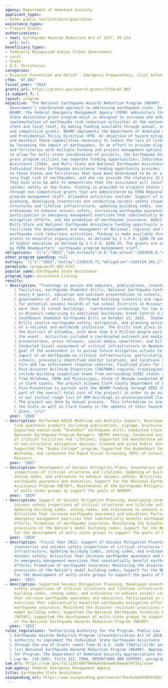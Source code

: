```yaml
---
agency: Department of Homeland Security
applicant_types:
- Other public institution/organization
assistance_types:
- Project Grants
authorizations:
- text: Earthquake Hazards Reduction Act of 1977, 95-124.
  url: null
beneficiary_types:
- Federally Recognized Indian Tribal Governments
- Local
- State
- U.S. Territories
categories:
- Disaster Prevention and Relief - Emergency Preparedness, Civil Defense
cfda: '97.082'
fiscal_year: '2024'
grants_url: https://grants.gov/search-grants?cfda=97.082
is_subpart_f: 1
layout: program
objective: 'The National Earthquake Hazards Reduction Program (NEHRP) is the Federal
  Government’s coordinated approach to addressing earthquake risks. In support of
  NEHRP, the Federal Emergency Management Agency (FEMA) administers the Earthquake
  State Assistance grant program which is designed to increase and enhance the effective
  implementation of earthquake risk reduction activities at the national, regional,
  state and local level, by making funding available through annual, non-competitive
  and competitive grants. NEHRP implements the Department of Homeland Security (DHS)
  and Presidential Policy Directive (PPD -8) objective of hazard mitigation, to develop
  and maintain those capabilities necessary to reduce the loss of lives and property
  by lessening the impact of earthquakes. In an effort to provide eligible States
  and Territories with multiple funding and project management options, as well as
  to allow for multi-state coordination of projects, the Earthquake State Assistance
  grant program utilizes two separate funding opportunities: Individual State Earthquake
  Assistance (ISEA), and Multi-State and National Earthquake Assistance (MSNEA). The
  Individual State Earthquake Assistance funding opportunity provides funding directly
  to those States and Territories that have been determined to be at a high, or a
  very high risk of earthquakes, and who can provide the statutory 25 percent cost-share.
  They must also be able to demonstrate that the assistance will result in enhanced
  seismic safety in the State. Funding is provided to eligible States and Territories
  through non-competitive grants that are administered by FEMA Regional earthquake
  program management staff. Allowable activities include: Support of seismic mitigation
  planning, developing inventories and conducting seismic safety inspections of critical
  structures and lifeline infrastructure, updating building codes, zoning codes, and
  ordinances to enhance seismic safety, increasing earthquake awareness and education,
  participation in emergency management exercises that substantially benefit earthquake
  mitigation efforts, and the promotion of earthquake insurance. Additionally, the
  Multi-State and National Earthquake Assistance funding opportunity is designed to
  facilitate the development and management of National, regional and multi-state
  earthquake risk reductions activities. Funding is made available through competitive
  grants to nonprofit organizations, as defined by 2 C.F.R. §200.70 and institutions
  of higher education as defined by 2 C.F.R. §200.55. The grants are administered
  by FEMA Headquarters’ earthquake program management staff.'
obligations: '[{"x":"2023","sam_estimate":0.0,"sam_actual":3203650.0,"usa_spending_actual":2887014.41},{"x":"2024","sam_estimate":0.0,"sam_actual":3300000.0,"usa_spending_actual":3231283.29},{"x":"2025","sam_estimate":0.0,"sam_actual":0.0,"usa_spending_actual":-3525.31}]'
other_program_spending: null
outlays: '[{"x":"2023","outlay":1180318.71,"obligation":3183114.39},{"x":"2024","outlay":2275.42,"obligation":3408573.5},{"x":"2025","outlay":0.0,"obligation":0.0}]'
permalink: /program/97.082.html
popular_name: Earthquake State Assistance
program_type: assistance_listing
results:
- description: "Trainings in person and webinars, publications, inventorying of critical\
    \ facilities, earthquake ShakeOut drills, National Earthquake Conference (occurs\
    \ every 4 years), education and outreach presentations to schools, businesses,\
    \ governments at all levels. Performed building inventory and rapid visual screenings\
    \ for potential seismic hazards of two school districts in Missouri, including\
    \ more than 31 school buildings.  Coordinated screenings for two school districts\
    \ in Missouri comprising 11 additional buildings; Great Central U.S. and Great\
    \ SouthEeast ShakeOut Earthquake Drill on October 15, 2015.  ShakeOut Earthquake\
    \ Drills involve earthquake safety, mitigation, and planning activities as part\
    \ of a national and worldwide initiative. The drills took place in 21 states and\
    \ the District of Columbia, with more than 5.5 Million people participating in\
    \ the event.  Activities included a coordinated outreach and media campaign including\
    \ presentations, press releases, social media, newsletter, and billboard advertisement;\
    \ Conducted Visual assessment of critical infrastructure in Wyoming state. The\
    \ goal of the assessment is to pursue future mitigation actions to minimize the\
    \ impact of an earthquake on critical infrastructure, particularly hospitals,\
    \ schools, previously-identified shelter locations, and locations housing ambulance,\
    \ fire and law enforcement response vehicles; Finalized plans for 2017 Arkansas\
    \ Post-Disaster Building Inspection (INSPARK) regional training/workshop. Participants\
    \ include building inspection teams from surrounding CUSEC states as well as observers\
    \ from Oklahoma, FEMA and Mississippi; State of Nevada conducted URM verification\
    \ in Clark County. The project allowed Clark County Department of Building and\
    \ Fire Prevention to partner with the NEHRP funding through EERI (NEHRP was small\
    \ part of the overall total cost of the project) in order to go out and do a verification\
    \ of our initial rough list of URM buildings in unincorporated Clark County. \
    \ The project was done by manual process.  This information is available to both\
    \ the State as well as Clark County in the updates of their hazard mitigation\
    \ plans. \r\n"
  year: '2016'
- description: Performed HAZUS Modeling and Analysis Support; Developed multiple earthquake
    risk awareness products including publications, signage, brochures and handouts;
    Supported nation-wide “ShakeOut” earthquake drill; Conducted training at annual
    National Earthquake Program Managers (NEPM) meeting; Conducted seismic assessments
    of critical facilities and lifelines; Supported the manufacture and distribution
    of non-structural mitigation devices; Created and aired Public Service Announcements;
    Supported the “Quake Cottage” program; Supported the QuakeSmart Summit and Leadership
    Workshop; and conducted the Rapid Visual Screening (RVS) of schools in state of
    Missouri.
  year: '2017'
- description: Development of Seismic Mitigation Plans; Inventories and seismic safety
    inspections of critical structures and lifelines; Updating of building codes,
    zoning codes, and ordinances to enhance seismic safety; Activities to increase
    earthquake awareness and education; Support for the National Earthquake Technical
    Assistance Program (NETAP); Maintenance of the Earthquake Mitigation Center; Development
    of multi-state groups to support the goals of NEHREP.
  year: '2019'
- description: Support of Seismic Mitigation Planning; Developing inventories and
    seismic safety inspections of critical structures and lifeline infrastructure;
    Updating building codes, zoning codes, and ordinances to enhance seismic safety;
    Activities that increase earthquake awareness and education; Participating in
    emergency management exercises that substantially benefit earthquake mitigation
    efforts; Promotion of earthquake insurance; Monitoring the disaster-resistant
    provisions of the Nation’s model building codes; Support for the NETAP; Support
    for the development of multi-state groups to support the goals of NEHRP.
  year: '2020'
- description: 'Fiscal Year 2021: Support of Seismic Mitigation Planning; Developing
    inventories and seismic safety inspections of critical structures and lifeline
    infrastructure; Updating building codes, zoning codes, and ordinances to enhance
    seismic safety; Activities that increase earthquake awareness and education; Participating
    in emergency management exercises that substantially benefit earthquake mitigation
    efforts; Promotion of earthquake insurance; Monitoring the disaster-resistant
    provisions of the Nation’s model building codes; Support for the NETAP; Support
    for the development of multi-state groups to support the goals of NEHRP.'
  year: '2021'
- description: Supported Seismic Mitigation Planning; Developed inventories and seismic
    safety inspections of critical structures and lifeline infrastructure; Updated
    building codes, zoning codes, and ordinances to enhance seismic safety; Activities
    that increase earthquake awareness and education; Participated in emergency management
    exercises that substantially benefited earthquake mitigation efforts; Promoted
    earthquake insurance; Monitored the disaster-resistant provisions of the Nation’s
    model building codes; Supported the National Earthquake Technical Assistance Programs
    (NETAP); Supported the development of multi-state groups to support the goals
    of the National Earthquake Hazards Reduction Program (NEHRP).
  year: '2022'
rules_regulations: "Authorizing Authority for the Program. Public Law 115-307, National\
  \ Earthquake Hazards Reduction Program \nreauthorization Act of 2018. The specific\
  \ authority to implement the Individual State Earthquake Assistance funding opportunity\
  \ through the use of Grants comes from 42 U.S. Code 7704(a)(2)(B) and (b) (2) (a)\
  \ (iv) National Earthquake Hazards Reduction Program (NEHRP). Appropriation Authority\
  \ for Program: The Department of Homeland Security Appropriations Act, 2021(Public\
  \ Law No. 116-260), Title III, FEMA, OPERATIONS AND SUPPORT, paragraph 1"
sam_url: https://sam.gov/fal/226c00bf60e64e56aae6c0aeeb7471b1/view
sub-agency: Federal Emergency Management Agency
title: Earthquake State Assistance
usaspending_url: https://www.usaspending.gov/search/?hash=8e6598d2268cf2b0fabb60af401ad1e5
---
```

